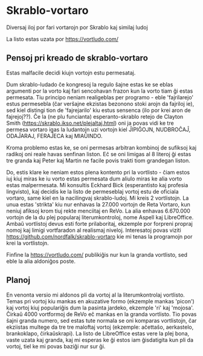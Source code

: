 # Skrablo-vortaro
Diversaj iloj por fari vortarojn por Skrablo kaj similaj ludoj

La listo estas uzata por https://vortludo.com/

## Pensoj pri kreado de skrablo-vortaro
Estas malfacile decidi kiujn vortojn estu permesataj.

Dum skrablo-ludado ĉe kongresoj la regulo ŝajne estas ke se eblas argumenti por la vorto kaj fari sencohavan frazon kun la vorto tiam ĝi estas permesata. 
Tiu principo neniam realigeblas per programo - eble 'fajrilarejo' estus permesebla (ĉar verŝajne ekzistas bezonono stoki arojn da fajriloj ie), sed kiel distingi tion de 'fajrejarilo' kiu estus sensenca (ilo por krei aron de fajrejoj??).
Ĉe la (ne plu funcianta) esperanto-skrablo retejo de Clayton Smith (https://skrablo.ikso.net/plejaltaj.html) oni ja povas vidi ke tre permesa vortaro igas la ludantojn uzi vortojn kiel ĴIPIĜOJN, NUDBROĈAĴ, ODAĴARAJ, FERAĴECA kaj MIAŬINDO.

Kroma problemo estas ke, se oni permesas arbitran kombinoj de sufiksoj kaj radikoj oni reale havas senfinan liston. Eĉ se oni limigas al 8 literoj ĝi estas tre granda kaj Peter kaj Martin ne facile povis trakti tiom grandegan liston.

Do, estis klare ke neniam estos plena kontento pri la vortlisto - ĉiam estos iuj kiuj miras ke iu vorto estas permesata dum aliulo miras ke alia vorto estas malpermesata. 
Mi konsultis Eckhard Bick (esperantisto kaj profesia lingvisto), kaj decidis ke la listo de permeseblaj vortoj estu de oficiala vortaro, same kiel en la nacilingvaj skrablo-ludoj. Mi kreis 2 vortlistojn. 
La unua estas 'strikta' kiu nur enhavas la 27.000 vortojn de Reta Vortaro, kun neniuj afiksoj krom tiuj rekte menciitaj en ReVo.
La alia enhavas 6.670.000 vortojn de la du plej popularaj literumkontroloj, nome Aspell kaj LibreOffice. 
Ambaŭ vortlistoj devus esti forte prilaboritaj, ekzemple por forpreni propraj nomoj kaj limigi vortfaradon al realismaj niveloj.
Interesatoj povas viziti https://github.com/nordfalk/skrablo-vortaro kie mi tenas la programojn por krei la vortlistojn.

Finfine la https://vortludo.com/ publikiĝis nur kun la granda vortlisto, sed eble la alia aldoniĝos poste. 


## Planoj

En venonta versio mi aldonos pli da vortoj al la literumkontrolaj vortlisto. 
Temas pri vortoj kiu mankas en akuzative formo (ekzemple mankas 'picon') kaj vortoj kiuj populariĝis dum la pasinta jardeko, ekzemple 'ri' kaj 'mojosa'.
Ĉirkaŭ 4000 vortformoj de ReVo eĉ mankas en la granda vortlisto. Tio povas ŝajni granda numero, sed estas tute normala se oni komparas vortlistojn, ĉar ekziistas multege da tre tre maloftaj vortoj (ekzemple: aĉettaŝo, aerkastelo, brankoklapo, ĉirkaŭskrapi). La listo de LibreOffice estas vere la plej bona, vaste uzata kaj granda, kaj mi esperas ke ĝi estos iam ĝisdatigita kun pli da vortoj, tiel ke mi povas baziĝi nur sur ĝi.



